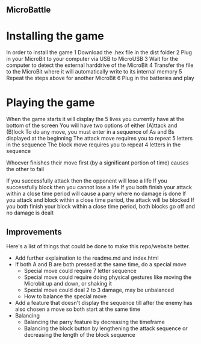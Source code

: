 ## MicroBattle

# Installing the game
In order to install the game
1   Download the .hex file in the dist folder
2   Plug in your MicroBit to your computer via USB to MicroUSB
3   Wait for the computer to detect the external harddrive of the MicroBit
4   Transfer the file to the MicroBit where it will automatically write to its internal memory
5   Repeat the steps above for another MicroBit
6   Plug in the batteries and play

# Playing the game
When the game starts it will display the 5 lives you currently have at the bottom of the screen
You will have two options of either (A)ttack and (B)lock
To do any move, you must enter in a sequence of As and Bs displayed at the beginning
The attack move requires you to repeat 5 letters in the sequence
The block move requires you to repeat 4 letters in the sequence

Whoever finishes their move first (by a significant portion of time) causes the other to fail

If you successfully attack then the opponent will lose a life
If you successfully block then you cannot lose a life
If you both finish your attack within a close time period will cause a parry where no damage is done
If you attack and block within a close time period, the attack will be blocked
If you both finish your block within a close time period, both blocks go off and no damage is dealt


## Improvements

Here's a list of things that could be done to make this repo/website better.

- Add further explaination to the readme.md and index.html
- If both A and B are both pressed at the same time, do a special move
    - Special move could require 7 letter sequence
    - Special move could require doing physical gestures like moving the Microbit up and down, or shaking it
    - Special move could deal 2 to 3 damage, may be unbalanced
    - How to balance the special move
- Add a feature that doesn't display the sequence till after the enemy has also chosen a move so both start at the same time
- Balancing
    - Balancing the parry feature by decreasing the timeframe 
    - Balancing the block button by lengthening the attack sequence or decreasing the length of the block sequence

